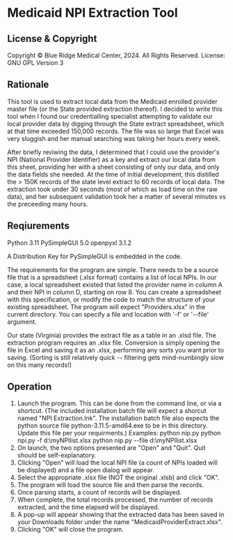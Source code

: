 # Medicaid NPI Extraction Tool

## License & Copyright

Copyright © Blue Ridge Medical Center, 2024. All Rights Reserved.
License: GNU GPL Version 3

## Rationale

This tool is used to extract local data from the Medicaid enrolled provider master file (or the State provided extraction thereof). I decided to write this tool when I found our credentialling specialist attempting to validate our local provider data by digging through the State extract spreadsheet, which at that time exceeded 150,000 records. The file was so large that Excel was very sluggish and her manual searching was taking her hours every week.

After briefly reviwing the data, I determined that I could use the provider's NPI (National Provider Identifier) as a key and extract our local data from this sheet, providing her with a sheet consisting of only our data, and only the data fields she needed. At the time of initial development, this distilled the > 150K records of the state level extract to 60 records of local data. The extraction took under 30 seconds (most of which as load time on the raw data), and her subsequent validation took her a matter of several minutes vs the preceeding many hours.

## Reqiurements

Python 3.11
PySimpleGUI 5.0
openpyxl 3.1.2

A Distribution Key for PySimpleGUI is embedded in the code.

The requirements for the program are simple. There needs to be a source file that is a spreadsheet (.xlsx format) contains a list of local NPIs. In our case, a local spreadsheet existed that listed the provider name in column A and their NPI in column D, starting on row 8. You can create a spreadsheet with this specification, or modify the code to match the structure of your existing spreadsheet. The program will expect "Providers.xlsx" in the current directory. You can specify a file and location with '-f' or '--file' argument. 

Our state (Virginia) provides the extract file as a table in an .xlsd file. The extraction program requires an .xlsx file. Conversion is simply opening the file in Excel and saving it as an .xlsx, performing any sorts you want prior to saving. (Sorting is still relatively quick -- filtering gets mind-numbingly slow on this many records!)

## Operation

1. Launch the program. This can be done from the command line, or via a shortcut. (The included installation batch file will expect a shorcut named "NPI Extraction.lnk". The installation batch file also expects the python source file python-3.11.5-amd64.exe to be in this directory. Update this file per your requirments.)
       Examples:
           python nip.py
           python npi.py -f d:\myNPIlist.xlsx
           python nip.py --file d:\myNPIlist.xlsx
2.  On launch, the two options presented are "Open" and "Quit". Quit should be self-explanatory.
3.  Clicking "Open" will load the local NPI file (a count of NPIs loaded will be displayed) and a file open dialog will appear.
4.  Select the appropriate .xlsx file (NOT the original .xlsb) and click "OK".
5.  The program will load the source file and then parse the records.
6.  Once parsing starts, a count of records will be displayed.
7.  When complete, the total records processed, the number of records extracted, and the time elapsed will be displayed.
8.  A pop-up will appear showing that the extracted data has been saved in your Downloads folder under the name "MedicaidProviderExtract.xlsx".
9.  Clicking "OK" will close the program.
